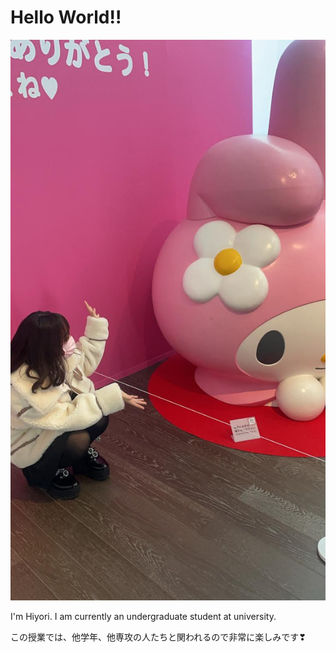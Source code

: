 # Hello World!!

![alt text](0.jpg)

I'm Hiyori. I am currently an undergraduate student at university.

この授業では、他学年、他専攻の人たちと関われるので非常に楽しみです❣
